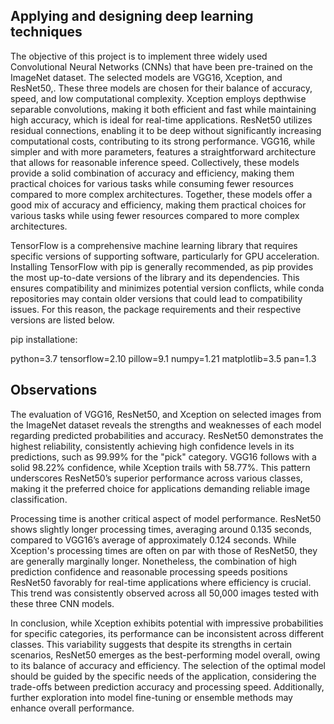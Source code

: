 ## Applying and designing deep learning techniques
The objective of this project is to implement three widely used Convolutional Neural Networks (CNNs) that have been pre-trained on the ImageNet dataset. The selected models are VGG16, Xception, and ResNet50,. These three models are chosen for their balance of accuracy, speed, and low computational complexity. Xception employs depthwise separable convolutions, making it both efficient and fast while maintaining high accuracy, which is ideal for real-time applications. ResNet50 utilizes residual connections, enabling it to be deep without significantly increasing computational costs, contributing to its strong performance. VGG16, while simpler and with more parameters, features a straightforward architecture that allows for reasonable inference speed. Collectively, these models provide a solid combination of accuracy and efficiency, making them practical choices for various tasks while consuming fewer resources compared to more complex architectures. Together, these models offer a good mix of accuracy and efficiency, making them practical choices for various tasks while using fewer resources compared to more complex architectures.

TensorFlow is a comprehensive machine learning library that requires specific versions of supporting software, particularly for GPU acceleration. Installing TensorFlow with pip is generally recommended, as pip provides the most up-to-date versions of the library and its dependencies. This ensures compatibility and minimizes potential version conflicts, while conda repositories may contain older versions that could lead to compatibility issues. For this reason, the package requirements and their respective versions are listed below.

pip installatione:

python=3.7
tensorflow=2.10
pillow=9.1
numpy=1.21
matplotlib=3.5
pan=1.3

## Observations

The evaluation of VGG16, ResNet50, and Xception on selected images from the ImageNet dataset reveals the strengths and weaknesses of each model regarding predicted probabilities and accuracy. ResNet50 demonstrates the highest reliability, consistently achieving high confidence levels in its predictions, such as 99.99% for the "pick" category. VGG16 follows with a solid 98.22% confidence, while Xception trails with 58.77%. This pattern underscores ResNet50’s superior performance across various classes, making it the preferred choice for applications demanding reliable image classification.

Processing time is another critical aspect of model performance. ResNet50 shows slightly longer processing times, averaging around 0.135 seconds, compared to VGG16’s average of approximately 0.124 seconds. While Xception's processing times are often on par with those of ResNet50, they are generally marginally longer. Nonetheless, the combination of high prediction confidence and reasonable processing speeds positions ResNet50 favorably for real-time applications where efficiency is crucial. This trend was consistently observed across all 50,000 images tested with these three CNN models.

In conclusion, while Xception exhibits potential with impressive probabilities for specific categories, its performance can be inconsistent across different classes. This variability suggests that despite its strengths in certain scenarios, ResNet50 emerges as the best-performing model overall, owing to its balance of accuracy and efficiency. The selection of the optimal model should be guided by the specific needs of the application, considering the trade-offs between prediction accuracy and processing speed. Additionally, further exploration into model fine-tuning or ensemble methods may enhance overall performance.
